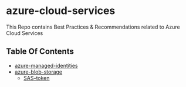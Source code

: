 # azure-cloud-services
This Repo contains Best Practices &amp; Recommendations related to Azure Cloud Services

## Table Of Contents
- [azure-managed-identities](docs/azure-managed-identity/azure-managed-identity.md)
- [azure-blob-storage](azure-blob-storage/)
  - [SAS-token](azure-blob-storage/sas-token/sas-token-complete-overview.md)
